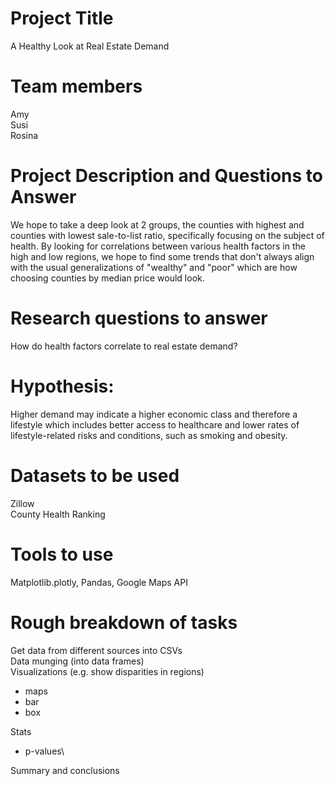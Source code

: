 # Project Title
A Healthy Look at Real Estate Demand

# Team members
Amy\
Susi\
Rosina

# Project Description and Questions to Answer
We hope to take a deep look at 2 groups, the counties with highest and counties with lowest sale-to-list ratio, specifically focusing on the subject of health. By looking for correlations between various health factors in the high and low regions, we hope to find some trends that don't always align with the usual generalizations of "wealthy" and "poor" which are how choosing counties by median price would look.

# Research questions to answer
How do health factors correlate to real estate demand?

# Hypothesis: 
Higher demand may indicate a higher economic class and therefore a lifestyle which includes better access to healthcare and lower rates of lifestyle-related risks and conditions, such as smoking and obesity.

# Datasets to be used
Zillow\
County Health Ranking

# Tools to use
Matplotlib.plotly, Pandas, Google Maps API

# Rough breakdown of tasks

Get data from different sources into CSVs\
Data munging (into data frames)\
Visualizations (e.g. show disparities in regions)
 - maps
 - bar
 - box 
 
Stats
 - p-values\  

Summary and conclusions
